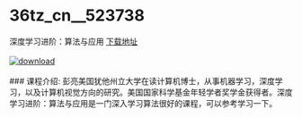 # 36tz_cn__523738
深度学习进阶：算法与应用
[下载地址](http://www.36tz.cn/article/523738 "下载地址")
<br/></br>[![download](http://36tz.cn/muke_img/2018_09_3-23-300x190.jpg "下载地址")](http://www.36tz.cn/article/523738 "下载地址")
<br/></br>### 课程介绍:
彭亮美国犹他州立大学在读计算机博士，从事机器学习，深度学习，以及计算机视觉方向的研究。美国国家科学基金年轻学者奖学金获得者。深度学习进阶：算法与应用是一门深入学习算法很好的课程，可以参考学习一下。



